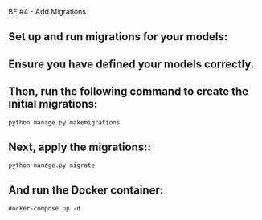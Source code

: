 BE #4 - Add Migrations
## Set up and run migrations for your models:

## Ensure you have defined your models correctly.
## Then, run the following command to create the initial migrations:

```
python manage.py makemigrations
```

## Next, apply the migrations::

```
python manage.py migrate
```

## And run the Docker container:

```
docker-compose up -d
```








